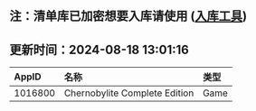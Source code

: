 ## 注：清单库已加密想要入库请使用 ([入库工具](https://github.com/BlankTMing/ManifestAutoUpdate/releases))

## 更新时间：2024-08-18 13:01:16
| AppID | 名称 | 类型  |
| :-------------------- | :----------------------------- | :----------- |
| 1016800 | Chernobylite Complete Edition| Game |
